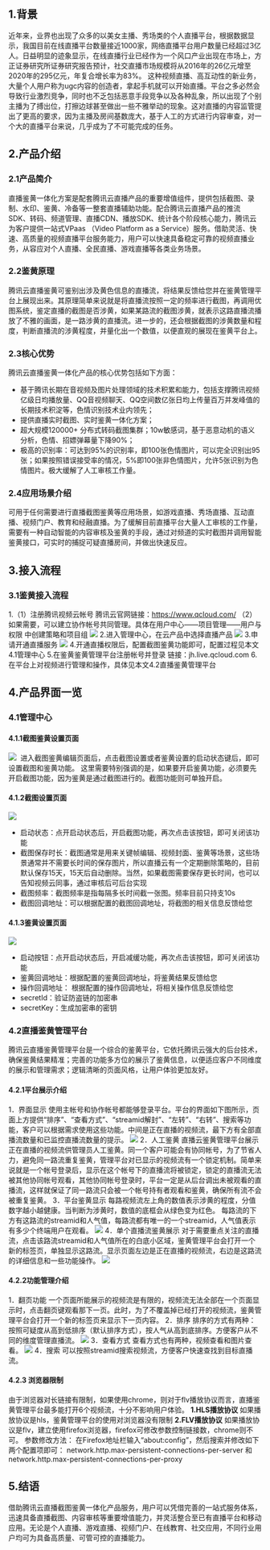## 1.背景
近年来，业界也出现了众多的以美女主播、秀场类的个人直播平台，根据数据显示，我国目前在线直播平台数量接近1000家，网络直播平台用户数量已经超过3亿人。日益明显的迹象显示，在线直播行业已经作为一个风口产业出现在市场上，方正证券研究所证券研究报告预计，社交直播市场规模将从2016年的26亿元增至2020年的295亿元，年复合增长率为83%。
这种视频直播、高互动性的新业务，大量个人用户称为ugc内容的创造者，拿起手机就可以开始直播。平台之多必然会导致行业激烈竞争，同时也不乏包括恶意手段竞争以及各种乱象，所以出现了个别主播为了搏出位，打擦边球甚至做出一些不雅举动的现象。这对直播的内容监管提出了更高的要求，因为主播及房间基数庞大，基于人工的方式进行内容审查，对一个大的直播平台来说，几乎成为了不可能完成的任务。 
## 2.产品介绍
### 2.1产品简介
直播鉴黄一体化方案是配套腾讯云直播产品的重要增值组件，提供包括截图、录制、水印、鉴黄、冷备等一整套直播辅助功能。配合腾讯云直播产品的推流SDK、转码、频道管理、直播CDN、播放SDK、统计各个阶段核心能力，腾讯云为客户提供一站式VPaas （Video Platform as a Service）服务。借助灵活、快速、高质量的视频直播平台服务能力，用户可以快速具备稳定可靠的视频直播业务，从容应对个人直播、全民直播、游戏直播等各类业务场景。
### 2.2鉴黄原理
腾讯云直播鉴黄可鉴别出涉及黄色信息的直播流，将结果反馈给您并在鉴黄管理平台上展现出来。其原理简单来说就是将直播流按照一定的频率进行截图，再调用优图系统，鉴定直播的截图是否涉黄，如果某路流的截图涉黄，就表示这路直播流播放了不雅的画面，是一路涉黄的直播流。进一步的，还会根据截图的涉黄数量和程度，判断直播流的涉黄程度，并量化出一个数值，以便直观的展现在鉴黄平台上。	

### 2.3核心优势
腾讯云直播鉴黄一体化产品的核心优势包括如下方面：
* 基于腾讯长期在音视频及图片处理领域的技术积累和能力，包括支撑腾讯视频亿级日均播放量、QQ音视频聊天、QQ空间数亿张日均上传量百万并发峰值的长期技术积淀等，色情识别技术业内领先；
* 提供直播实时截图、实时鉴黄一体化方案；
* 超大规模120000+ 分布式转码截图集群；10w敏感词，基于恶意动机的语义分析，色情、招嫖弹幕量下降90%；
* 极高的识别率：可达到95%的识别率，即100张色情图片，可以完全识别出95张；如果按照错误接受率的情况，5%即100张非色情图片，允许5张识别为色情图片。极大缓解了人工审核工作量。
### 2.4应用场景介绍 	
可用于任何需要进行直播截图鉴黄等应用场景，如游戏直播、秀场直播、互动直播、视频门户、教育和经融直播。为了缓解目前直播平台大量人工审核的工作量，需要有一种自动智能的内容审核及鉴黄的手段，通过对频道的实时截图并调用智能鉴黄接口，可实时的捕捉可疑直播房间，并做出快速反应。
## 3.接入流程
### 3.1鉴黄接入流程
1.（1）注册腾讯视频云帐号
       腾讯云官网链接：https://www.qcloud.com/
   （2）如果需要，可以建立协作帐号共同管理。具体在用户中心——项目管理——用户与权限 中创建策略和项目组
   ![](//mc.qcloudimg.com/static/img/8427faa2f38459402cf3887d47c97403/image.png)
2.进入管理中心，在云产品中选择直播产品
   ![](//mc.qcloudimg.com/static/img/f2746e59c50f93934cb42c68a1310872/image.png)
3.申请开通直播服务
  ![](//mc.qcloudimg.com/static/img/9cdfcd6cefc295c77997e19ef11bf240/image.png)
4.开通直播权限后，配置截图鉴黄功能即可，配置过程见本文 4.1管理中心
5.在鉴黄鉴黄管理平台注册帐号并登录
  链接：jh.live.qcloud.com
6.在平台上对视频进行管理和操作，具体见本文4.2直播鉴黄管理平台
## 4.产品界面一览
### 4.1管理中心
#### 4.1.1截图鉴黄设置页面
![](//mc.qcloudimg.com/static/img/c106f874195ac9cd3e4b08c7e77af702/image.png)
 进入截图鉴黄编辑页面后，点击截图设置或者鉴黄设置的启动状态键后，即可设置截图和鉴黄功能。
这里需要特别强调的是，如果要开启鉴黄功能，必须要先开启截图功能，因为鉴黄是通过截图进行的。截图功能则可单独开启。
#### 4.1.2截图设置页面
![](//mc.qcloudimg.com/static/img/3929b0e5d7641a49506bd9a51575ff2d/image.png)
* 启动状态：点开启动状态后，开启截图功能，再次点击该按钮，即可关闭该功能
* 截图保存时长：截图通常是用来关键帧编辑、视频封面、鉴黄等场景，这些场景通常并不需要长时间的保存图片，所以直播云有一个定期删除策略的，目前默认保存15天，15天后自动删除。当然，如果截图需要保存更长时间，也可以告知视频云同事，通过审核后可后台实现
* 截图频率：截图频率是指每隔多长时间截一张图。频率目前只持支10s
* 截图回调地址：可以根据配置的截图回调地址，将截图的相关信息反馈给您
#### 4.1.3鉴黄设置页面
![](//mc.qcloudimg.com/static/img/b73c7d9a1510be732a4a576619212f81/image.png)
* 启动按钮：点开启动状态后，开启减缓功能，再次点击该按钮，即可关闭该功能
* 鉴黄回调地址：根据配置的鉴黄回调地址，将鉴黄结果反馈给您
* 操作回调地址： 根据配置的操作回调地址，将相关操作信息反馈给您
* secretId：验证防盗链的加密串
* secretKey：生成加密串的密钥

### 4.2直播鉴黄管理平台
腾讯云直播鉴黄管理平台是一个综合的鉴黄平台，它依托腾讯云强大的后台技术，确保鉴黄结果精准；完善的功能多方位的展示了鉴黄信息，以便适应客户不同维度的展示和管理需求；逻辑清晰的页面风格，让用户体验更加友好。
#### 4.2.1平台展示介绍
1．界面显示
使用主帐号和协作帐号都能够登录平台。平台的界面如下图所示，页面上方提供“排序”、“查看方式”、“streamid解封”、“左转”、“右转”、搜索等功能，客户可以根据需求使用这些功能。中间是正在直播的视频流，最下方有全部直播流数量和已监控直播流数量的提示。
![](//mc.qcloudimg.com/static/img/c584d5fa539c32c0525f2fd9582c995c/image.png)
2．人工鉴黄
直播云鉴黄管理平台展示正在直播的视频流供管理员人工鉴黄。同一个客户可能会有协同帐号，为了节省人力，避免同一路流重复鉴黄，管理平台对已显示的视频流有一个锁定机制。简单来说就是一个帐号登录后，显示在这个帐号下的直播流将被锁定，锁定的直播流无法被其他协同帐号观看，其他协同帐号登录时，平台一定是从后台调出未被观看的直播流，这样就保证了同一路流只会被一个帐号持有者观看和鉴黄，确保所有流不会被重复鉴黄。
3．平台鉴黄显示
每路视频流左上角的数值表示涉黄的程度，分值数字越小越健康。当判断为涉黄时，数值的底框会从绿色变为红色。
每路流的下方有这路流的streamid和人气值，每路流都有唯一的一个streamid，人气值表示有多少个终端用户在观看。
![](//mc.qcloudimg.com/static/img/958cfb5e67aafbbf58628d7ee167d9ff/image.png)
4．单个直播流鉴黄展示
对于需要重点关注的直播流，点击该路流streamid和人气值所在的白底小区域，鉴黄管理平台会打开一个新的标签页，单独显示这路流。显示页面左边是正在直播的视频流，右边是这路流的详细信息和一些功能操作。
![](//mc.qcloudimg.com/static/img/987d73ae3334f2de607586904920bea4/image.png)

#### 4.2.2功能管理介绍
1．翻页功能
一个页面所能展示的视频流是有限的，视频流无法全部在一个页面显示时，点击翻页键观看那下一页。此时，为了不覆盖掉已经打开的视频流，鉴黄管理平台会打开一个新的标签页来显示下一页内容。
2．排序
排序的方式有两种：按照可疑度从高到低排序（默认排序方式），按人气从高到底排序。方便客户从不同的维度管理直播流。
![](//mc.qcloudimg.com/static/img/afe6b4a9e925c5063a541d4f4b25edb9/image.png)
3．查看方式
查看方式也有两种，视频查看和图片查看。	
![](//mc.qcloudimg.com/static/img/55a314aef0a03fa596b281b48ef2d7f9/image.png)
4．搜索
可以按照streamid搜索视频流，方便客户快速查找到目标直播流。

#### 4.2.3 浏览器限制
由于浏览器对长链接有限制，如果使用chrome，则对于flv播放协议而言，直播鉴黄管理平台最多能打开6个视频流，十分不影响用户体验。
**1.HLS播放协议**
如果播放协议是hls，鉴黄管理平台的使用对浏览器没有限制
**2.FLV播放协议**
如果播放协议是flv，建立使用firefox浏览器，firefox可修改参数控制链接数，chrome则不可。
参数修改方法：
在Firefox地址栏输入“about:config”，然后搜索并修改如下两个配置项即可：
network.http.max-persistent-connections-per-server 和 network.http.max-persistent-connections-per-proxy
## 5.结语
借助腾讯云直播截图鉴黄一体化产品服务，用户可以凭借完善的一站式服务体系，迅速具备直播截图、内容审核等重要增值能力，并灵活整合至已有直播平台和移动应用。无论是个人直播、游戏直播、视频门户、在线教育、社交应用，不同行业用户均可为具备高质量、可管可控的直播能力。
